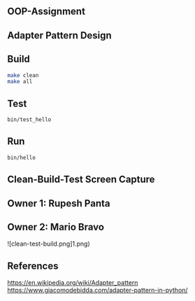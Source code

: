## OOP-Assignment
## Adapter Pattern Design





## Build

```bash
make clean
make all
```

## Test

```bash
bin/test_hello
```

## Run

```bash
bin/hello
```
## Clean-Build-Test Screen Capture
## Owner 1: Rupesh Panta 
## Owner 2: Mario Bravo

![clean-test-build.png]1.png)



## References
https://en.wikipedia.org/wiki/Adapter_pattern
https://www.giacomodebidda.com/adapter-pattern-in-python/



